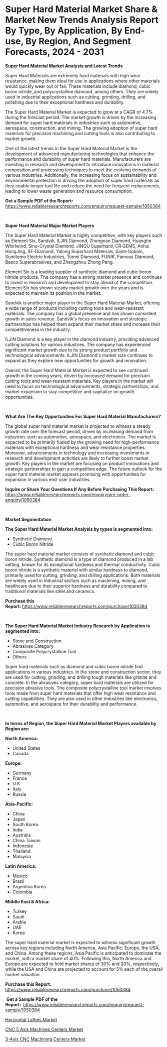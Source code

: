 <p><h1>Super Hard Material Market Share & Market New Trends Analysis Report By Type, By Application, By End-use, By Region, And Segment Forecasts, 2024 - 2031</h1></p><p><strong>Super Hard Material Market Analysis and Latest Trends</strong></p>
<p><p>Super Hard Materials are extremely hard materials with high wear resistance, making them ideal for use in applications where other materials would quickly wear out or fail. These materials include diamond, cubic boron nitride, and polycrystalline diamond, among others. They are widely used in industrial applications such as cutting, grinding, drilling, and polishing due to their exceptional hardness and durability.</p><p>The Super Hard Material Market is expected to grow at a CAGR of 4.7% during the forecast period. The market growth is driven by the increasing demand for super hard materials in industries such as automotive, aerospace, construction, and mining. The growing adoption of super hard materials for precision machining and cutting tools is also contributing to market growth.</p><p>One of the latest trends in the Super Hard Material Market is the development of advanced manufacturing technologies that enhance the performance and durability of super hard materials. Manufacturers are investing in research and development to introduce innovations in material composition and processing techniques to meet the evolving demands of various industries. Additionally, the increasing focus on sustainability and environmental protection is driving the adoption of super hard materials as they enable longer tool life and reduce the need for frequent replacements, leading to lower waste generation and resource consumption.</p></p>
<p><strong>Get a Sample PDF of the Report:&nbsp;</strong> <a href="https://www.reliableresearchreports.com/enquiry/request-sample/1050384">https://www.reliableresearchreports.com/enquiry/request-sample/1050384</a></p>
<p>&nbsp;</p>
<p><strong>Super Hard Material Major Market Players</strong></p>
<p><p>The Super Hard Material Market is highly competitive, with key players such as Element Six, Sandvik, ILJIN Diamond, Zhongnan Diamond, Huanghe Whirlwind, Sino-Crystal Diamond, JINQU Superhard, CR GEMS, Anhui HongJing, SF-Diamond, Yalong Superhard Materials, Saint-Gobain, Sumitomo Electric Industries, Tomei Diamond, FUNIK, Famous Diamond, Besco Superabrasives, and Zhengzhou Zhong Peng.</p><p>Element Six is a leading supplier of synthetic diamond and cubic boron nitride products. The company has a strong market presence and continues to invest in research and development to stay ahead of the competition. Element Six has shown steady market growth over the years and is expected to maintain its position in the market.</p><p>Sandvik is another major player in the Super Hard Material Market, offering a wide range of products including cutting tools and wear-resistant materials. The company has a global presence and has shown consistent growth in sales revenue. Sandvik's focus on innovation and strategic partnerships has helped them expand their market share and increase their competitiveness in the industry.</p><p>ILJIN Diamond is a key player in the diamond industry, providing advanced cutting solutions for various industries. The company has experienced significant market growth due to its strong product portfolio and technological advancements. ILJIN Diamond's market size continues to expand as they explore new opportunities for growth and innovation.</p><p>Overall, the Super Hard Material Market is expected to see continued growth in the coming years, driven by increased demand for precision cutting tools and wear-resistant materials. Key players in the market will need to focus on technological advancements, strategic partnerships, and market expansion to stay competitive and capitalize on growth opportunities.</p></p>
<p>&nbsp;</p>
<p><strong>What Are The Key Opportunities For Super Hard Material Manufacturers?</strong></p>
<p><p>The global super hard material market is projected to witness a steady growth rate over the forecast period, driven by increasing demand from industries such as automotive, aerospace, and electronics. The market is expected to be primarily fueled by the growing need for high-performance materials with exceptional hardness and wear resistance properties. Moreover, advancements in technology and increasing investments in research and development activities are likely to further boost market growth. Key players in the market are focusing on product innovations and strategic partnerships to gain a competitive edge. The future outlook for the super hard material market appears promising with opportunities for expansion in various end-user industries.</p></p>
<p><strong>Inquire or Share Your Questions If Any Before Purchasing This Report:</strong> <a href="https://www.reliableresearchreports.com/enquiry/pre-order-enquiry/1050384">https://www.reliableresearchreports.com/enquiry/pre-order-enquiry/1050384</a></p>
<p>&nbsp;</p>
<p><strong>Market Segmentation</strong></p>
<p><strong>The Super Hard Material Market Analysis by types is segmented into:</strong></p>
<p><ul><li>Synthetic Diamond</li><li>Cubic Boron Nitride</li></ul></p>
<p><p>The super hard material market consists of synthetic diamond and cubic boron nitride. Synthetic diamond is a type of diamond produced in a lab setting, known for its exceptional hardness and thermal conductivity. Cubic boron nitride is a synthetic material with similar hardness to diamond, primarily used for cutting, grinding, and drilling applications. Both materials are widely used in industrial sectors such as machining, mining, and healthcare due to their superior hardness and durability compared to traditional materials like steel and ceramics.</p></p>
<p><strong>Purchase this Report:&nbsp;</strong><a href="https://www.reliableresearchreports.com/purchase/1050384">https://www.reliableresearchreports.com/purchase/1050384</a></p>
<p>&nbsp;</p>
<p><strong>The Super Hard Material Market Industry Research by Application is segmented into:</strong></p>
<p><ul><li>Stone and Construction</li><li>Abrasives Category</li><li>Composite Polycrystalline Tool</li><li>Others</li></ul></p>
<p><p>Super hard materials such as diamond and cubic boron nitride find applications in various industries. In the stone and construction sector, they are used for cutting, grinding, and drilling tough materials like granite and concrete. In the abrasives category, super hard materials are utilized for precision abrasive tools. The composite polycrystalline tool market involves tools made from super hard materials that offer high wear resistance and cutting capabilities. They are also used in other industries like electronics, automotive, and aerospace for their durability and performance.</p></p>
<p>&nbsp;</p>
<p><strong>In terms of Region, the Super Hard Material Market Players available by Region are:</strong></p>
<p>
    <p> <strong> North America: </strong>
        <ul>
            <li>United States</li>
            <li>Canada</li>
        </ul>
        </p> 
    <p> <strong> Europe: </strong>
        <ul>
            <li>Germany</li>
            <li>France</li>
            <li>U.K.</li>
            <li>Italy</li>
            <li>Russia</li>
        </ul>
        </p> 
    <p> <strong> Asia-Pacific: </strong>
        <ul>
            <li>China</li>
            <li>Japan</li>
            <li>South Korea</li>
            <li>India</li>
            <li>Australia</li>
            <li>China Taiwan</li>
            <li>Indonesia</li>
            <li>Thailand</li>
            <li>Malaysia</li>
        </ul>
        </p> 
    <p> <strong> Latin America: </strong>
        <ul>
            <li>Mexico</li>
            <li>Brazil</li>
            <li>Argentina Korea</li>
            <li>Colombia</li>
        </ul>
        </p> 
    <p> <strong> Middle East & Africa: </strong>
        <ul>
            <li>Turkey</li>
            <li>Saudi</li>
            <li>Arabia</li>
            <li>UAE</li>
            <li>Korea</li>
        </ul>
    </p>
    </p>
<p><p>The super hard material market is expected to witness significant growth across key regions including North America, Asia Pacific, Europe, the USA, and China. Among these regions, Asia Pacific is anticipated to dominate the market, with a market share of 40%. Following this, North America and Europe are expected to hold market shares of 30% and 20%, respectively, while the USA and China are projected to account for 5% each of the overall market valuation.</p></p>
<p><strong>Purchase this Report: </strong><a href="https://www.reliableresearchreports.com/purchase/1050384">https://www.reliableresearchreports.com/purchase/1050384</a></p>
<p>&nbsp;<strong>Get a Sample PDF of the Report:&nbsp;&nbsp;</strong><a href="https://www.reliableresearchreports.com/enquiry/request-sample/1050384">https://www.reliableresearchreports.com/enquiry/request-sample/1050384</a></p>
<p><strong></strong></p>
<p><p><a href="https://view.publitas.com/reportprime-1/horizontal-lathes-market-size-share-trends-analysis-report-by-application-regional-outlook-competitive-strategies-and-segment-forecasts-2023-2030/">Horizontal Lathes Market</a></p><p><a href="https://view.publitas.com/reportprime-1/cnc-5-axis-machines-centers-market-size-share-trends-analysis-report-by-application-regional-outlook-competitive-strategies-and-segment-forecasts-2023-2030/">CNC 5 Axis Machines Centers Market</a></p><p><a href="https://view.publitas.com/reportprime-1/global-3-axis-cnc-machining-centers-market-size-and-market-trends-insights-and-projections-from-2023-to-2030/">3-Axis CNC Machining Centers Market</a></p></p>